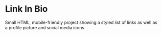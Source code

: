 # Link In Bio

Small HTML, mobile-friendly project showing a styled list of links as well as a profile picture and social media icons
